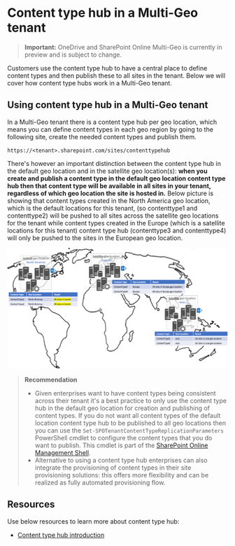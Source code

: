 # Content type hub in a Multi-Geo tenant

> **Important:** OneDrive and SharePoint Online Multi-Geo is currently in preview and is subject to change.

Customers use the content type hub to have a central place to define content types and then publish these to all sites in the tenant. Below we will cover how content type hubs work in a Multi-Geo tenant.

## Using content type hub in a Multi-Geo tenant
In a Multi-Geo tenant there is a content type hub per geo location, which means you can define content types in each geo region by going to the following site, create the needed content types and publish them.

```
https://<tenant>.sharepoint.com/sites/contenttypehub
```

There's however an important distinction between the content type hub in the default geo location and in the satellite geo location(s): **when you create and publish a content type in the default geo location content type hub then that content type will be available in all sites in your tenant, regardless of which geo location the site is hosted in.** Below picture is showing that content types created in the North America geo location, which is the default locations for this tenant, (so contenttype1 and contenttype2) will be pushed to all sites across the satellite geo locations for the tenant while content types created in the Europe (which is a satellite locations for this tenant) content type hub (contenttype3 and contenttype4) will only be pushed to the sites in the European geo location.

![World map showing content types across geo locations](media/multigeo/multigeocontenttypehub_intro.png)

> **Recommendation**
> - Given enterprises want to have content types being consistent across their tenant it's a best practice to only use the content type hub in the default geo location for creation and publishing of content types. If you do not want all content types of the default location content type hub to be published to all geo locations then you can use the `Set-SPOTenantContentTypeReplicationParameters` PowerShell cmdlet to configure the content types that you do want to publish. This cmdlet is part of the [SharePoint Online Management Shell](https://www.microsoft.com/en-us/download/confirmation.aspx?id=35588).
> - Alternative to using a content type hub enterprises can also integrate the provisioning of content types in their site provisioning solutions: this offers more flexibility and can be realized as fully automated provisioning flow.

## Resources
Use below resources to learn more about content type hub:
- [Content type hub introduction](https://support.office.com/en-US/article/Introduction-to-content-types-and-content-type-publishing-E1277A2E-A1E8-4473-9126-91A0647766E5#__toc256601764)

